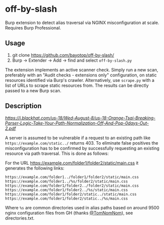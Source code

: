 # off-by-slash
Burp extension to detect alias traversal via NGINX misconfiguration at scale. Requires Burp Professional.

## Usage

1. git clone https://github.com/bayotop/off-by-slash/
2. Burp -> Extender -> Add -> find and select `off-by-slash.py`

The extension implements an active scanner check. Simply run a new scan, preferably with an "Audit checks - extensions only" configuration, on static resources identified via Burp's crawler. Alternatively, use `scrape.py` with a list of URLs to scrape static resources from. The results can be directly passed to a new Burp scan.

## Description

*https://i.blackhat.com/us-18/Wed-August-8/us-18-Orange-Tsai-Breaking-Parser-Logic-Take-Your-Path-Normalization-Off-And-Pop-0days-Out-2.pdf*

A server is assumed to be vulnerable if a request to an existing path like `https://example.com/static../` returns 403. To eliminate false positives the misconfiguration has to be confirmed by successfully requesting an existing resource via path traversal. This is done as follows:

For the URL https://example.com/folder1/folder2/static/main.css it generates the following links:

```
https://example.com/folder1../folder1/folder2/static/main.css
https://example.com/folder1../%s/folder2/static/main.css
https://example.com/folder1/folder2../folder2/static/main.css
https://example.com/folder1/folder2../%s/static/main.css
https://example.com/folder1/folder2/static../static/main.css
https://example.com/folder1/folder2/static../%s/main.css
```

Where `%s` are common directories used in alias paths based on around 9500 nginx configuration files from GH (thanks [@TomNomNom](https://twitter.com/TomNomNom)), see directories.txt.
